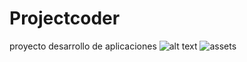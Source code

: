 # Projectcoder
proyecto desarrollo de aplicaciones
![alt text](https://raw.githubusercontent.com/matiberdina/Projectcoder/blob/master/assets/lista-optimizada.PNG)
![assets](lista-optimizada.PNG)

